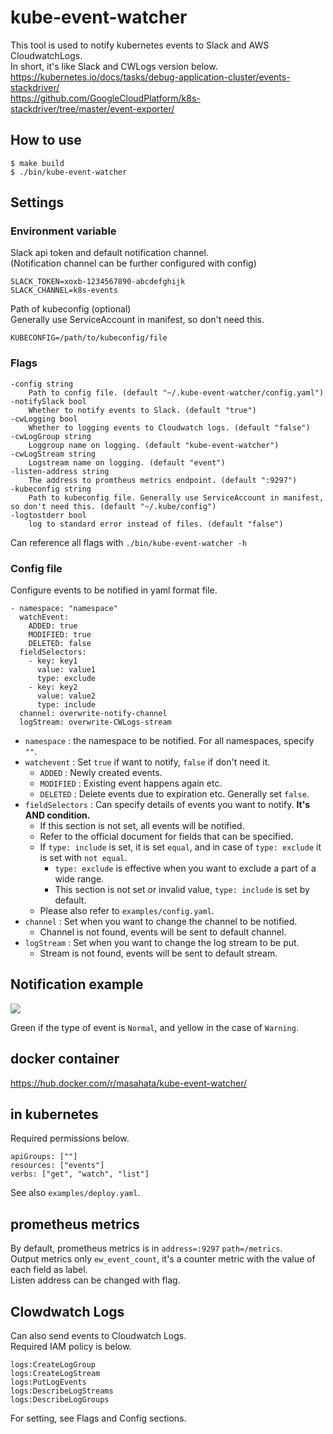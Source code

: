 kube-event-watcher
=====

This tool is used to notify kubernetes events to Slack and AWS CloudwatchLogs.  
In short, it's like Slack and CWLogs version below.  
https://kubernetes.io/docs/tasks/debug-application-cluster/events-stackdriver/  
https://github.com/GoogleCloudPlatform/k8s-stackdriver/tree/master/event-exporter/  

## How to use
```
$ make build
$ ./bin/kube-event-watcher
```

## Settings

### Environment variable
Slack api token and default notification channel.  
(Notification channel can be further configured with config)  

```
SLACK_TOKEN=xoxb-1234567890-abcdefghijk
SLACK_CHANNEL=k8s-events
```

Path of kubeconfig (optional)  
Generally use ServiceAccount in manifest, so don't need this.  

```
KUBECONFIG=/path/to/kubeconfig/file
```

### Flags

```
-config string
    Path to config file. (default "~/.kube-event-watcher/config.yaml")
-notifySlack bool
    Whether to notify events to Slack. (default "true")
-cwLogging bool
    Whether to logging events to Cloudwatch logs. (default "false")
-cwLogGroup string
    Loggroup name on logging. (default "kube-event-watcher")
-cwLogStream string
    Logstream name on logging. (default "event")
-listen-address string
    The address to promtheus metrics endpoint. (default ":9297")
-kubeconfig string
    Path to kubeconfig file. Generally use ServiceAccount in manifest, so don't need this. (default "~/.kube/config")
-logtostderr bool
    log to standard error instead of files. (default "false")
```

Can reference all flags with `./bin/kube-event-watcher -h`

### Config file
Configure events to be notified in yaml format file.  

```
- namespace: "namespace"
  watchEvent:
    ADDED: true
    MODIFIED: true
    DELETED: false
  fieldSelectors:
    - key: key1
      value: value1
      type: exclude
    - key: key2
      value: value2
      type: include
  channel: overwrite-notify-channel
  logStream: overwrite-CWLogs-stream
```

- `namespace` : the namespace to be notified. For all namespaces, specify `""`.
- `watchevent` : Set `true` if want to notify, `false` if don't need it.
  - `ADDED` : Newly created events.
  - `MODIFIED` : Existing event happens again etc.
  - `DELETED` : Delete events due to expiration etc. Generally set `false`.
- `fieldSelectors` : Can specify details of events you want to notify. __It's AND condition.__
  - If this section is not set, all events will be notified.
  - Refer to the official document for fields that can be specified.
  - If `type: include` is set, it is set `equal`, and in case of `type: exclude` it is set with `not equal`.
    - `type: exclude` is effective when you want to exclude a part of a wide range.
    - This section is not set or invalid value, `type: include` is set by default.
  - Please also refer to `examples/config.yaml`.
- `channel` : Set when you want to change the channel to be notified.
  - Channel is not found, events will be sent to default channel.
- `logStream` : Set when you want to change the log stream to be put.
  - Stream is not found, events will be sent to default stream.

## Notification example

<img src="https://i.imgur.com/aZ7CbfT.jpg">

Green if the type of event is `Normal`, and yellow in the case of `Warning`.  

## docker container

https://hub.docker.com/r/masahata/kube-event-watcher/

## in kubernetes

Required permissions below.

```
apiGroups: [""]
resources: ["events"]
verbs: ["get", "watch", "list"]
```

See also `examples/deploy.yaml`.

## prometheus metrics
By default, prometheus metrics is in `address=:9297` `path=/metrics`.  
Output metrics only `ew_event_count`, it's a counter metric with the value of each field as label.  
Listen address can be changed with flag.  

## Clowdwatch Logs
Can also send events to Cloudwatch Logs.  
Required IAM policy is below.  

```
logs:CreateLogGroup
logs:CreateLogStream
logs:PutLogEvents
logs:DescribeLogStreams
logs:DescribeLogGroups
```

For setting, see Flags and Config sections.  
